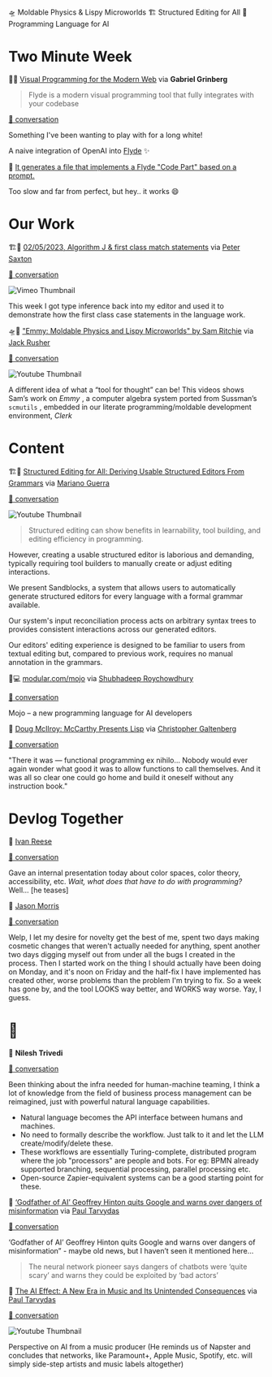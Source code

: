 <!--
.. title: Future of Coding Weekly 2023/05 Week 2
.. slug: future-of-coding-weekly-202305-week-2
.. date: 2023-05-07 23:55:00 UTC+02:00
.. tags: 
.. category: 
.. link: 
.. description: 
.. type: text
-->

🛸 Moldable Physics & Lispy Microworlds 🏗 Structured Editing for All 🤖 Programming Language for AI

# Two Minute Week

🤖🎥 [Visual Programming for the Modern Web](https://www.flyde.dev/) via **Gabriel Grinberg**

>Flyde is a modern visual programming tool that fully integrates with your codebase

[🧵 conversation](https://history.futureofcoding.org/history/weekly/2023/05/W2/two-minute-week.html#2023-05-01T19:54:12.122Z)

Something I've been wanting to play with for a long white!

A naive integration of OpenAI into [Flyde](https://www.flyde.dev) ✨



🎥 [It generates a file that implements a Flyde "Code Part" based on a prompt.](http://history.futureofcoding.org/history/msg_files/F05/F055JGB8L5C.mp4)

Too slow and far from perfect, but hey.. it works 😄

# Our Work

🏗🎥 [02/05/2023, Algorithm J & first class match statements](https://vimeo.com/823083943?share=copy#t=136) via [Peter Saxton](https://twitter.com/CrowdHailer)

[🧵 conversation](https://history.futureofcoding.org/history/weekly/2023/05/W2/share-your-work.html#2023-05-02T18:01:57.173Z)

![Vimeo Thumbnail](https://i.vimeocdn.com/video/1664317935-633f53fc1c409577854a82c281bb52800a9988e06c15b940842135341812b682-d_295x166)

This week I got type inference back into my editor and used it to demonstrate how the first class case statements in the language work.

🛸🎥 ["Emmy: Moldable Physics and Lispy Microworlds" by Sam Ritchie](https://www.youtube.com/watch?v=MNiqDZz-lp4) via [Jack Rusher](https://twitter.com/jackrusher)

[🧵 conversation](https://history.futureofcoding.org/history/weekly/2023/05/W2/share-your-work.html#2023-05-04T06:56:24.721Z)

![Youtube Thumbnail](https://img.youtube.com/vi/MNiqDZz-lp4/hqdefault.jpg)

A different idea of what a “tool for thought” can be! This videos shows Sam’s work on  _Emmy_ , a computer algebra system ported from Sussman’s  `scmutils`  , embedded in our literate programming/moldable development environment,  _Clerk_

# Content

🏗🎥 [Structured Editing for All: Deriving Usable Structured Editors From Grammars](https://www.youtube.com/watch?v=FKNjGOv1HxU) via [Mariano Guerra](https://twitter.com/warianoguerra)

[🧵 conversation](https://history.futureofcoding.org/history/weekly/2023/05/W2/linking-together.html#2023-05-02T10:32:03.608Z)

![Youtube Thumbnail](https://img.youtube.com/vi/FKNjGOv1HxU/hqdefault.jpg)

> Structured editing can show benefits in learnability, tool building, and editing efficiency in programming.



However, creating a usable structured editor is laborious and demanding, typically requiring tool builders to manually create or adjust editing interactions.



We present Sandblocks, a system that allows users to automatically generate structured editors for every language with a formal grammar available.



Our system's input reconciliation process acts on arbitrary syntax trees to provides consistent interactions across our generated editors.



Our editors' editing experience is designed to be familiar to users from textual editing but, compared to previous work, requires no manual annotation in the grammars.

🤖💻 [modular.com/mojo](https://www.modular.com/mojo) via [Shubhadeep Roychowdhury](https://github.com/rcshubhadeep)

[🧵 conversation](https://history.futureofcoding.org/history/weekly/2023/05/W2/linking-together.html#2023-05-02T18:02:47.366Z)

Mojo – a new programming language for AI developers


📝 [Doug McIlroy: McCarthy Presents Lisp](http://paulgraham.com/mcilroy.html) via [Christopher Galtenberg](https://twitter.com/galtenberg)

[🧵 conversation](https://history.futureofcoding.org/history/weekly/2023/05/W2/linking-together.html#2023-05-06T14:31:01.705Z)

"There it was — functional programming ex nihilo... Nobody would ever again wonder what good it was to allow functions to call themselves. And it was all so clear one could go home and build it oneself without any instruction book."

# Devlog Together

💬 [Ivan Reese](http://ivanish.ca/)

[🧵 conversation](https://history.futureofcoding.org/history/weekly/2023/05/W2/devlog-together.html#2023-05-05T00:40:55.051Z)

Gave an internal presentation today about color spaces, color theory, accessibility, etc.  _Wait, what does that have to do with programming?_  Well… [he teases]

💬 [Jason Morris](https://twitter.com/RoundTableLaw)

[🧵 conversation](https://history.futureofcoding.org/history/weekly/2023/05/W2/devlog-together.html#2023-05-05T18:30:28.195Z)

Welp, I let my desire for novelty get the best of me, spent two days making cosmetic changes that weren't actually needed for anything, spent another two days digging myself out from under all the bugs I created in the process. Then I started work on the thing I should actually have been doing on Monday, and it's noon on Friday and the half-fix I have implemented has created other, worse problems than the problem I'm trying to fix. So a week has gone by, and the tool LOOKS way better, and WORKS way worse. Yay, I guess.

# 🤖

💬 **Nilesh Trivedi**

[🧵 conversation](https://history.futureofcoding.org/history/weekly/2023/05/W2/of-ai.html#2023-05-02T08:56:39.810Z)

Been thinking about the infra needed for human-machine teaming, I think a lot of knowledge from the field of business process management can be reimagined, just with powerful natural language capabilities.






* Natural language becomes the API interface between humans and machines.
* No need to formally describe the workflow. Just talk to it and let the LLM create/modify/delete these.
* These workflows are essentially Turing-complete, distributed program where the job "processors" are people and bots. For eg: BPMN already supported branching, sequential processing, parallel processing etc.
* Open-source Zapier-equivalent systems can be a good starting point for these.

📝 [‘Godfather of AI’ Geoffrey Hinton quits Google and warns over dangers of misinformation](https://www.theguardian.com/technology/2023/may/02/geoffrey-hinton-godfather-of-ai-quits-google-warns-dangers-of-machine-learning) via [Paul Tarvydas](https://guitarvydas.github.io/2021/09/23/Manifesto.html)

[🧵 conversation](https://history.futureofcoding.org/history/weekly/2023/05/W2/of-ai.html#2023-05-03T15:50:33.074Z)

‘Godfather of AI’ Geoffrey Hinton quits Google and warns over dangers of misinformation” - maybe old news, but I haven’t seen it mentioned here...

>The neural network pioneer says dangers of chatbots were ‘quite scary’ and warns they could be exploited by ‘bad actors’

🎥 [The AI Effect: A New Era in Music and Its Unintended Consequences](https://www.youtube.com/watch?v=-eAQOhDNLt4) via [Paul Tarvydas](https://guitarvydas.github.io/2021/09/23/Manifesto.html)

[🧵 conversation](https://history.futureofcoding.org/history/weekly/2023/05/W2/of-ai.html#2023-05-05T01:02:52.121Z)

![Youtube Thumbnail](https://img.youtube.com/vi/-eAQOhDNLt4/hqdefault.jpg)

Perspective on AI from a music producer (He reminds us of Napster and concludes that networks, like Paramount+, Apple Music, Spotify, etc. will simply side-step artists and music labels altogether)

